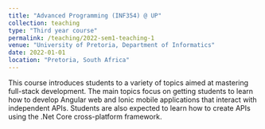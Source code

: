 ```yaml
---
title: "Advanced Programming (INF354) @ UP"
collection: teaching
type: "Third year course"
permalink: /teaching/2022-sem1-teaching-1
venue: "University of Pretoria, Department of Informatics"
date: 2022-01-01
location: "Pretoria, South Africa"
---
```


This course introduces students to a variety of topics aimed at mastering full-stack development. The main topics focus on getting students to learn how to develop Angular web and Ionic mobile applications that interact with independent APIs. Students are also expected to learn how to create APIs using the .Net Core cross-platform framework. 